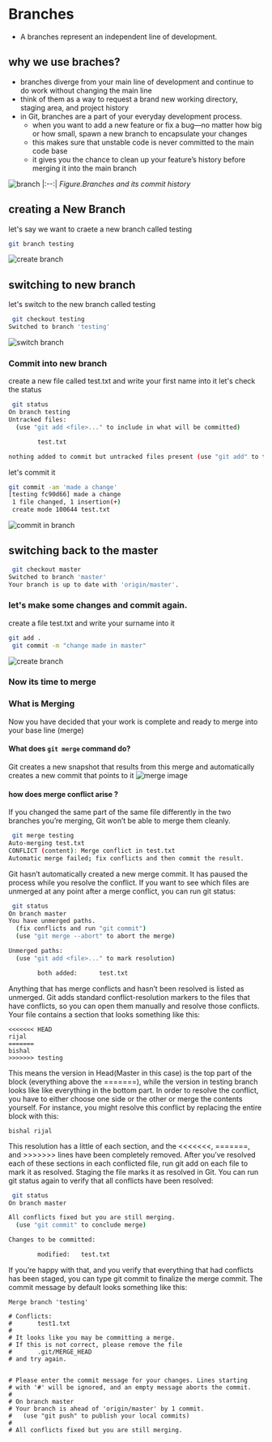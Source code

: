 # Branches
* A branches represent an independent line of development.
## why we use braches?
* branches diverge from your main line of development and continue to do work without changing the main line
* think of them as a way to request a brand new working directory, staging area, and project history
 * in Git, branches are a part of your everyday development process. 
    * when you want to add a new feature or fix a bug—no matter how big or how small,  spawn a new branch to encapsulate your changes
    * this makes sure that unstable code is never committed to the main code base
    * it gives you the chance to clean up your feature’s history before merging it into the main branch

![branch](images/branch.png)
|:--:| 
*Figure.Branches and its commit history*

## creating a New Branch
let's say we want to craete a new branch called testing
```bash
git branch testing
```
![create branch](images/create_branch.PNG)
## switching to new branch
let's switch to the new branch called testing
```bash
 git checkout testing
Switched to branch 'testing'
```
![switch branch](images/switching.PNG)
### Commit into new branch
create a new file called test.txt and write your first name into it 
let's check the status 
```bash
 git status
On branch testing
Untracked files:
  (use "git add <file>..." to include in what will be committed)

        test.txt

nothing added to commit but untracked files present (use "git add" to track)


```
let's commit it 
```bash
git commit -am 'made a change'
[testing fc90d66] made a change
 1 file changed, 1 insertion(+)
 create mode 100644 test.txt
```
![commit in branch](images/branch_commit.PNG)
## switching back to the master
```bash
 git checkout master
Switched to branch 'master'
Your branch is up to date with 'origin/master'.
```
### let's make some changes and commit again.
create a file test.txt and write your surname into it 
```bash 
git add .
 git commit -m "change made in master"
 ```
 ![create branch](images/divergent.PNG)
 
### Now its time to merge 
### What is Merging 
Now you have decided that your work is complete and ready to merge into your base line (merge)
#### What does `git merge` command do?
Git creates a new snapshot that results from this merge and automatically creates a new commit that points to it
![merge image](images/merge.png)

#### how does merge conflict arise ?
If you changed the same part of the same file differently in the two branches you’re merging, Git won’t be able to merge them cleanly.
```bash 
 git merge testing
Auto-merging test.txt
CONFLICT (content): Merge conflict in test.txt
Automatic merge failed; fix conflicts and then commit the result.
```
Git hasn’t automatically created a new merge commit. It has paused the process while you resolve the conflict. If you want to see which files are unmerged at any point after a merge conflict, you can run git status:
```bash
 git status
On branch master
You have unmerged paths.
  (fix conflicts and run "git commit")
  (use "git merge --abort" to abort the merge)

Unmerged paths:
  (use "git add <file>..." to mark resolution)

        both added:      test.txt

```
Anything that has merge conflicts and hasn’t been resolved is listed as unmerged. Git adds standard conflict-resolution markers to the files that have conflicts, so you can open them manually and resolve those conflicts. Your file contains a section that looks something like this:
```
<<<<<<< HEAD
rijal
=======
bishal
>>>>>>> testing
```
This means the version in Head(Master in this case) is the top part of the block  (everything above the =======), while the version in testing branch looks like like everything in the bottom part. In order to resolve the conflict, you have to either choose one side or the other or merge the contents yourself. For instance, you might resolve this conflict by replacing the entire block with this:
```
bishal rijal
```
This resolution has a little of each section, and the <<<<<<<, =======, and >>>>>>> lines have been completely removed. After you’ve resolved each of these sections in each conflicted file, run git add on each file to mark it as resolved. Staging the file marks it as resolved in Git.
You can run git status again to verify that all conflicts have been resolved:
```bash
 git status
On branch master

All conflicts fixed but you are still merging.
  (use "git commit" to conclude merge)

Changes to be committed:

        modified:   test.txt
```
If you’re happy with that, and you verify that everything that had conflicts has been staged, you can type git commit to finalize the merge commit. The commit message by default looks something like this:
```
Merge branch 'testing'

# Conflicts:
#       test1.txt
#
# It looks like you may be committing a merge.
# If this is not correct, please remove the file
#       .git/MERGE_HEAD
# and try again.


# Please enter the commit message for your changes. Lines starting
# with '#' will be ignored, and an empty message aborts the commit.
#
# On branch master
# Your branch is ahead of 'origin/master' by 1 commit.
#   (use "git push" to publish your local commits)
#
# All conflicts fixed but you are still merging.
```



